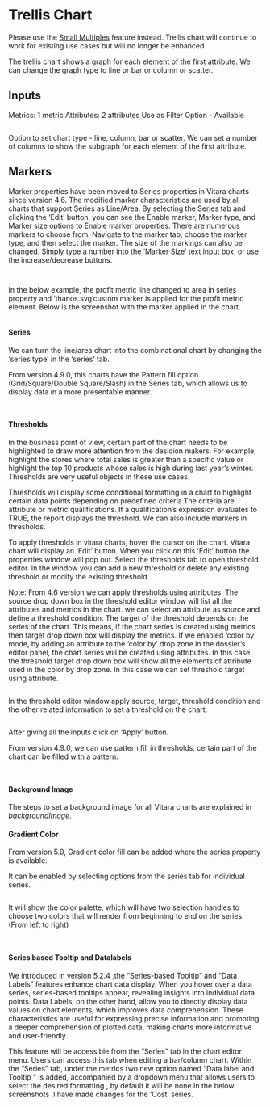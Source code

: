 # Trellis Chart

Please use the [Small Multiples](small-multiples.md) feature instead. Trellis chart will continue to work for existing use cases but will no longer be enhanced

The trellis chart shows a graph for each element of the first attribute. We can change the graph type to line or bar or column or scatter.

## Inputs <a href="#inputs" id="inputs"></a>

Metrics: 1 metric Attributes: 2 attributes Use as Filter Option - Available

<figure><img src="../.gitbook/assets/Trellis1.png" alt=""><figcaption></figcaption></figure>

Option to set chart type - line, column, bar or scatter. We can set a number of columns to show the subgraph for each element of the first attribute.

## Markers <a href="#markers" id="markers"></a>

Marker properties have been moved to Series properties in Vitara charts since version 4.6. The modified marker characteristics are used by all charts that support Series as Line/Area. By selecting the Series tab and clicking the ‘Edit’ button, you can see the Enable marker, Marker type, and Marker size options to Enable marker properties. There are numerous markers to choose from. Navigate to the marker tab, choose the marker type, and then select the marker. The size of the markings can also be changed. Simply type a number into the ‘Marker Size’ text input box, or use the increase/decrease buttons.

<figure><img src="../.gitbook/assets/marker (1).png" alt=""><figcaption></figcaption></figure>

<figure><img src="../.gitbook/assets/marker1 (1).png" alt=""><figcaption></figcaption></figure>

In the below example, the profit metric line changed to area in series property and ‘thanos.svg’custom marker is applied for the profit metric element. Below is the screenshot with the marker applied in the chart.

<figure><img src="../.gitbook/assets/trellisMarker.png" alt=""><figcaption></figcaption></figure>

#### Series <a href="#series" id="series"></a>

We can turn the line/area chart into the combinational chart by changing the ‘series type’ in the ‘series’ tab.

From version 4.9.0, this charts have the Pattern fill option (Grid/Square/Double Square/Slash) in the Series tab, which allows us to display data in a more presentable manner.

<figure><img src="../.gitbook/assets/trellisSeries.png" alt=""><figcaption></figcaption></figure>

<figure><img src="../.gitbook/assets/trellisSeries1.png" alt=""><figcaption></figcaption></figure>

#### Thresholds <a href="#thresholds" id="thresholds"></a>

In the business point of view, certain part of the chart needs to be highlighted to draw more attention from the desicion makers. For example, highlight the stores where total sales is greater than a specific value or highlight the top 10 products whose sales is high during last year’s winter. Thresholds are very useful objects in these use cases.

Thresholds will display some conditional formatting in a chart to highlight certain data points depending on predefined criteria.The criteria are attribute or metric qualifications. If a qualification’s expression evaluates to TRUE, the report displays the threshold. We can also include markers in thresholds.

To apply thresholds in vitara charts, hover the cursor on the chart. Vitara chart will display an ‘Edit’ button. When you click on this ‘Edit’ button the properties window will pop out. Select the thresholds tab to open threshold editor. In the window you can add a new threshold or delete any existing threshold or modify the existing threshold.

Note: From 4.6 version we can apply thresholds using attributes. The source drop down box in the threshold editor window will list all the attributes and metrics in the chart. we can select an attribute as source and define a threshold condition. The target of the threshold depends on the series of the chart. This means, if the chart series is created using metrics then target drop down box will display the metrics. If we enabled ‘color by’ mode, by adding an attribute to the ‘color by’ drop zone in the dossier’s editor panel, the chart series will be created using attributes. In this case the threshold target drop down box will show all the elements of attribute used in the color by drop zone. In this case we can set threshold target using attribute.

<figure><img src="../.gitbook/assets/image518 (2).png" alt=""><figcaption></figcaption></figure>

In the threshold editor window apply source, target, threshold condition and the other related information to set a threshold on the chart.

<figure><img src="../.gitbook/assets/image519 (2).png" alt=""><figcaption></figcaption></figure>

After giving all the inputs click on ‘Apply’ button.

From version 4.9.0, we can use pattern fill in thresholds, certain part of the chart can be filled with a pattern.

<figure><img src="../.gitbook/assets/trellisThreshold.png" alt=""><figcaption></figcaption></figure>

<figure><img src="../.gitbook/assets/trellisThreshold1.png" alt=""><figcaption></figcaption></figure>

#### Background Image <a href="#background-image" id="background-image"></a>

The steps to set a background image for all Vitara charts are explained in [_backgroundImage_](background-images.md).

#### Gradient Color <a href="#gradient-color" id="gradient-color"></a>

From version 5.0, Gradient color fill can be added where the series property is available.

It can be enabled by selecting options from the series tab for individual series.

<figure><img src="../.gitbook/assets/Gradient1 (1) (1).png" alt=""><figcaption></figcaption></figure>

It will show the color palette, which will have two selection handles to choose two colors that will render from beginning to end on the series. (From left to right)

<div><figure><img src="../.gitbook/assets/Gradient2 (1).png" alt=""><figcaption></figcaption></figure> <figure><img src="../.gitbook/assets/TrellisGradient.png" alt=""><figcaption></figcaption></figure></div>

#### Series based Tooltip and Datalabels <a href="#series-based-tooltip-and-datalabels" id="series-based-tooltip-and-datalabels"></a>

We introduced in version 5.2.4 ,the “Series-based Tooltip” and “Data Labels” features enhance chart data display. When you hover over a data series, series-based tooltips appear, revealing insights into individual data points. Data Labels, on the other hand, allow you to directly display data values on chart elements, which improves data comprehension. These characteristics are useful for expressing precise information and promoting a deeper comprehension of plotted data, making charts more informative and user-friendly.

This feature will be accessible from the “Series” tab in the chart editor menu. Users can access this tab when editing a bar/column chart. Within the “Series” tab, under the metrics two new option named “Data label and Tooltip “ is added, accompanied by a dropdown menu that allows users to select the desired formatting , by default it will be none.In the below screenshots ,I have made changes for the ‘Cost’ series.

<figure><img src="../.gitbook/assets/Series5.png" alt=""><figcaption></figcaption></figure>

<figure><img src="../.gitbook/assets/Series6.png" alt=""><figcaption></figcaption></figure>
